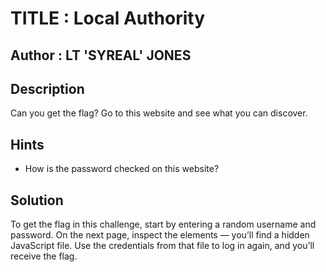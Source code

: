 # TITLE : Local Authority
## Author : LT 'SYREAL' JONES
## Description
Can you get the flag?
Go to this website and see what you can discover.
## Hints
- How is the password checked on this website?
## Solution
To get the flag in this challenge, start by entering a random username and password. On the next page, inspect the elements — you’ll find a hidden JavaScript file. Use the credentials from that file to log in again, and you’ll receive the flag.
